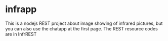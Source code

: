 # infrapp
This is a nodejs REST project about image showing of infrared pictures, but you can also use the chatapp at the first page.
The REST resource codes are in InfrREST
